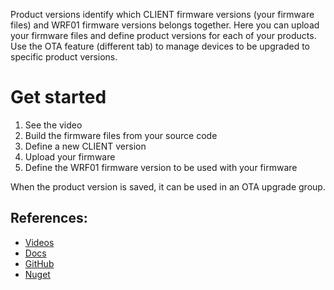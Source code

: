 Product versions identify which CLIENT firmware versions (your firmware files) and WRF01 firmware versions belongs together. Here you can upload your firmware files and define product versions for each of your products.
Use the OTA feature (different tab) to manage devices to be upgraded to specific product versions.

# Get started
1. See the video
2. Build the firmware files from your source code
3. Define a new CLIENT version
4. Upload your firmware
5. Define the WRF01 firmware version to be used with your firmware 

When the product version is saved, it can be used in an OTA upgrade group.

## References:
* [Videos](https://www.youtube.com/channel/UCPXLPuDVMSlcc-MEGhW1kGw)
* [Docs](https://devicedrive.com/downloads/)
* [GitHub](https://github.com/DeviceDrive) 
* [Nuget](https://www.nuget.org/profiles/devicedrive)